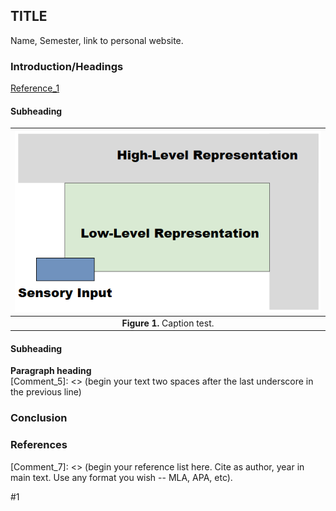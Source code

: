 ## TITLE
Name, Semester, link to personal website.


### Introduction/Headings
[Comment_1]: <> (begin your text here)

[Reference_1](#1)


#### Subheading
[Comment_2]: <> (begin your text here)

| ![](https://github.com/Orthogonal-Research-Lab/Meta-brain-Models/raw/master/Assets%20and%20Media/Meta-brain%20Model%20II.png) | 
| :--: |
| <b>Figure 1.</b> Caption test. |   

[Comment_3]: <> (Insert Figure with caption here)

#### Subheading
[Comment_4]: <> (begin your text here)

__Paragraph heading__     
[Comment_5]: <> (begin your text two spaces after the last underscore in the previous line)

### Conclusion
[Comment_6]: <> (begin your text here)


### References
[Comment_7]: <> (begin your reference list here. Cite as author, year in main text. Use any format you wish -- MLA, APA, etc).

#1
